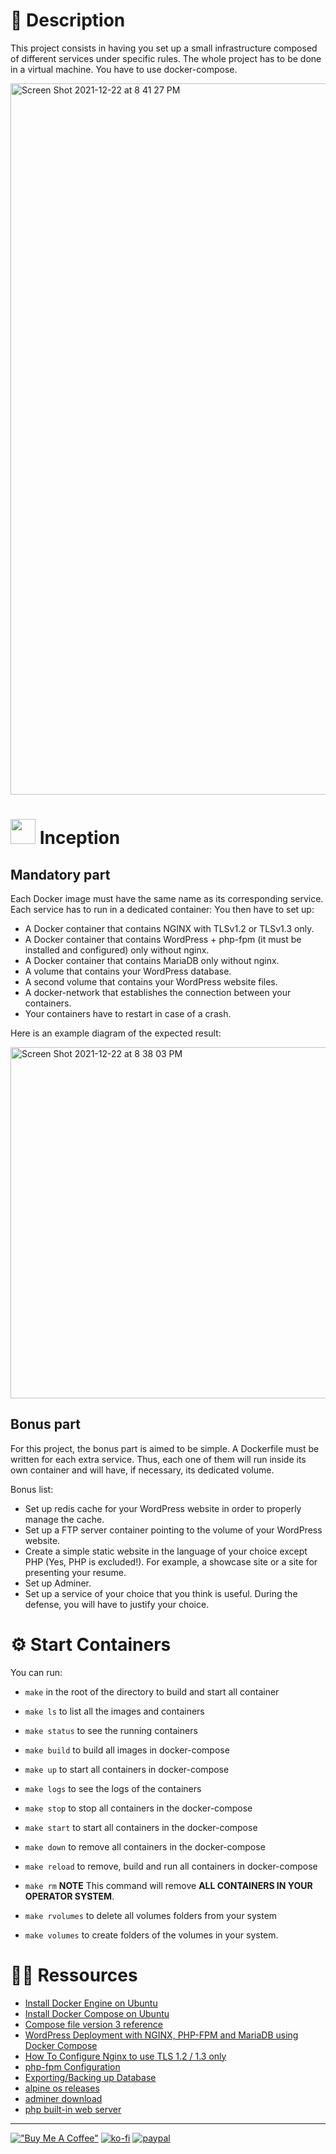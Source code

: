 # 🤔 Description

This project consists in having you set up a small infrastructure composed of different
services under specific rules. The whole project has to be done in a virtual machine. You
have to use docker-compose.

<img width="1138" alt="Screen Shot 2021-12-22 at 8 41 27 PM" src="https://user-images.githubusercontent.com/54292953/147146640-ae6e8f26-3332-474a-bc43-be556dd61c66.png">


# <img src="https://www.docker.com/sites/default/files/d8/2019-07/vertical-logo-monochromatic.png"  width="40px"> Inception

## Mandatory part

Each Docker image must have the same name as its corresponding service.
Each service has to run in a dedicated container:
  You then have to set up:
  - A Docker container that contains NGINX with TLSv1.2 or TLSv1.3 only.
  - A Docker container that contains WordPress + php-fpm (it must be installed and configured) only without nginx.
  - A Docker container that contains MariaDB only without nginx.
  - A volume that contains your WordPress database.
  - A second volume that contains your WordPress website files.
  - A docker-network that establishes the connection between your containers.
  - Your containers have to restart in case of a crash.

Here is an example diagram of the expected result:

<img width="562" alt="Screen Shot 2021-12-22 at 8 38 03 PM" src="https://user-images.githubusercontent.com/54292953/147146268-a616f39a-3f16-41f8-80c9-db5494c3dfe7.png">

## Bonus part

For this project, the bonus part is aimed to be simple.
A Dockerfile must be written for each extra service. Thus, each one of them will run
inside its own container and will have, if necessary, its dedicated volume.

Bonus list:
   - Set up redis cache for your WordPress website in order to properly manage the
cache.
   - Set up a FTP server container pointing to the volume of your WordPress website.
   - Create a simple static website in the language of your choice except PHP (Yes, PHP
is excluded!). For example, a showcase site or a site for presenting your resume.
   - Set up Adminer.
   - Set up a service of your choice that you think is useful. During the defense, you
will have to justify your choice.


# ⚙️ Start Containers

You can run:
  - `make` in the root of the directory to build and start all container

  - `make ls` to list all the images and containers

  - `make status` to see the running containers

  - `make build` to build all images in docker-compose

  - `make up` to start all containers in docker-compose

  - `make logs` to see the logs of the containers

  - `make stop` to stop all containers in the docker-compose

  - `make start` to start all containers in the docker-compose

  - `make down` to remove all containers in the docker-compose

  - `make reload` to remove, build and run all containers in docker-compose

  - `make rm` **NOTE** This command will remove **ALL CONTAINERS IN YOUR OPERATOR SYSTEM**.

  - `make rvolumes` to delete all volumes folders from your system

  - `make volumes` to create folders of the volumes in your system.



# 👨‍💻 Ressources
 - [Install Docker Engine on Ubuntu](https://docs.docker.com/engine/install/ubuntu/)
 - [Install Docker Compose on Ubuntu](https://docs.docker.com/compose/install/)
 - [Compose file version 3 reference](https://docs.docker.com/compose/compose-file/compose-file-v3/)
 - [WordPress Deployment with NGINX, PHP-FPM and MariaDB using Docker Compose](https://medium.com/swlh/wordpress-deployment-with-nginx-php-fpm-and-mariadb-using-docker-compose-55f59e5c1a)
 - [How To Configure Nginx to use TLS 1.2 / 1.3 only](https://www.cyberciti.biz/faq/configure-nginx-to-use-only-tls-1-2-and-1-3/)
 -  [php-fpm  Configuration](https://www.php.net/manual/en/install.fpm.configuration.php)
 - [Exporting/Backing up Database](https://wordpress.org/support/article/backing-up-your-database/)
 - [alpine os releases](https://www.alpinelinux.org/releases/)
 - [adminer download](https://www.adminer.org/#download)
 - [php built-in web server](https://www.php.net/manual/en/features.commandline.webserver.php)

---

[!["Buy Me A Coffee"](https://www.buymeacoffee.com/assets/img/custom_images/orange_img.png)](https://www.buymeacoffee.com/barimehdi77)
[![ko-fi](https://ko-fi.com/img/githubbutton_sm.svg)](https://ko-fi.com/K3K45UOA7)
[![paypal](https://www.paypalobjects.com/en_US/i/btn/btn_donateCC_LG.gif)](https://paypal.me/barimehdi77)
